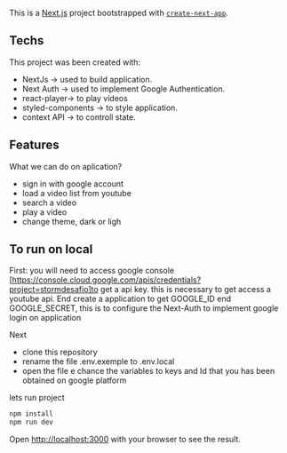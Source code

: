 This is a [Next.js](https://nextjs.org/) project bootstrapped with [`create-next-app`](https://github.com/vercel/next.js/tree/canary/packages/create-next-app).

## Techs
This project was been created with:

* NextJs -> used to build application. 
* Next Auth -> used to implement Google Authentication.
* react-player-> to play vídeos
* styled-components -> to style application.
* context API -> to controll state.

## Features
What we can do on aplication?

* sign in with google account
* load a video list from youtube
* search a video
* play a video
* change theme, dark or ligh


## To run on local


First:
you will need to access google console [https://console.cloud.google.com/apis/credentials?project=stormdesafio]to get a api key. this is necessary to get access a youtube api. End create a application to get GOOGLE_ID end GOOGLE_SECRET, this is to configure the Next-Auth to implement google login on application 

Next
* clone this repository
* rename the file .env.exemple to .env.local
* open the file e chance the variables to keys and Id that you has been obtained on google platform

lets run project

```bash
npm install
npm run dev
```

Open [http://localhost:3000](http://localhost:3000) with your browser to see the result.
